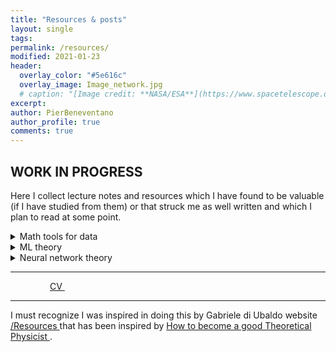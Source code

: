 ```yaml
---
title: "Resources & posts"
layout: single
tags:
permalink: /resources/
modified: 2021-01-23
header:
  overlay_color: "#5e616c"
  overlay_image: Image_network.jpg
  # caption: "[Image credit: **NASA/ESA**](https://www.spacetelescope.org/images/heic0515a/)"
excerpt:
author: PierBeneventano
author_profile: true
comments: true
---
```


## WORK IN PROGRESS

Here I collect lecture notes and resources which I have found to be valuable (if I have studied from them) or that struck me as well written and which I plan to read at some point.

<details><summary>Math tools for data</summary><br>
<ul>
<il> <a href="https://www.math.uci.edu/~rvershyn/papers/HDP-book/HDP-book.html" class="links">High dimensional probability by Roman Vershynin</a> </il>
<il> <a href="https://web.math.princeton.edu/~rvan/APC550.pdf" class="links">Probability in High Dimension (Princeton ORF550/APC550) by Ramon van Handel</a> </il>
<il> <a href="
https://www.cambridge.org/core/books/highdimensional-statistics/8A91ECEEC38F46DAB53E9FF8757C7A4E" class="links">High-Dimensional Statistics: A Non-Asymptotic Viewpoint by Martin J. Wainwright</a> </il>
</ul>
</details>

<details><summary>ML theory</summary><br>
<ul>
<il> <a href="https://www.cs.huji.ac.il/~shais/UnderstandingMachineLearning/understanding-machine-learning-theory-algorithms.pdf" class="links">Understanding Machine Learning by Shai Shalev-Shwartz and Shai Ben-David</a> </il>
<il> <a href="https://docs.google.com/viewer?url=https://raw.githubusercontent.com/tengyuma/cs229m_notes/main/master.pdf" class="links">Lecture Notes on Machine Learning Theory (Stanford CS229M/STATS214) by Tengyu Ma</a> </il>
</ul>
</details>

<details><summary>Neural network theory</summary><br>
<ul>
<il> <a href="https://mjt.cs.illinois.edu/dlt/" class="links">Deep learning theory lecture notes by Matus Telgarsky</a> </il>
</ul>

</details>

<hr>

<div class="col-lg-4 text-center">
  <div class="profile">
      <!-- <img src="./images/face_016.jpg" width="120" height="160" > -->
      <!-- <h2>Contacts</h2> -->
      <!-- <img height="20" width="20" src="./assets/icons/mail.svg" /> <a class="contact-link"href=""> pierb@princeton.edu</a>
      <img height="20" width="20" src="./assets/icons/graduation.svg" /> <a class="contact-link"href="https://scholar.google.com/citations?user=spL439oAAAAJ&hl=en"> Google Scholar</a>
      <img height="20" width="20" src="./assets/icons/user.svg" /> <a class="contact-link"href="https://pierbeneventano.github.io/CV/CV_Beneventano.pdf"> Curriculum vitae</a> -->
      <a href="https://www.linkedin.com/in/pierbeneventano/"><span class="social-icon fa fa-linkedin"></span></a> &nbsp;  &nbsp;  
      <a href="https://join.skype.com/invite/kobWyHxDkzse"><span  class="social-icon fa fa-skype"></span></a> &nbsp;  &nbsp; 
      <a href="https://www.instagram.com/prbn96/?hl=en"><span  class="social-icon fa fa-instagram"></span></a> &nbsp;  &nbsp; 
      <a href="https://github.com/PierBeneventano"><span  class="social-icon fa fa-github"></span></a> &nbsp;  &nbsp; 
      <a href="https://pierbeneventano.github.io/CV/CV_Beneventano.pdf" class="links"> CV </a> &nbsp;  &nbsp; 
      <a href="https://scholar.google.com/citations?user=spL439oAAAAJ&hl=en"><span class="ai ai-fw ai-google-scholar-square"></span></a> &nbsp;  &nbsp; 
      <a href="mailto:pierb@princeton.edu"><span class="social-icon fa fa-envelope"></span></a>
  </div>
</div>

<hr>


I must recognize I was inspired in doing this by Gabriele di Ubaldo website <a href="https://philosophysics.github.io/site//"> /Resources </a> that has been inspired by
<a href="http://www.staff.science.uu.nl/~gadda001/goodtheorist/index.html"> How to become a good Theoretical Physicist </a>.